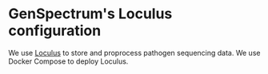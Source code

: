 # GenSpectrum's Loculus configuration

We use [Loculus](https://loculus.org) to store and proprocess pathogen sequencing data. We use Docker Compose to deploy Loculus.
